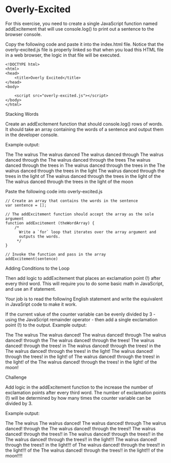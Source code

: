 # Overly-Excited

For this exercise, you need to create a single JavaScript function named addExcitement that will use console.log() to print out a sentence to the browser console.

Copy the following code and paste it into the index.html file. Notice that the overly-excited.js file is properly linked so that when you load this HTML file in a web browser, the logic in that file will be executed.

	<!DOCTYPE html>
	<html>
	<head>
	    <title>Overly Excited</title>
	</head>
	<body>

	    <script src="overly-excited.js"></script>
	</body>
	</html>


Stacking Words

Create an addExcitement function that should console.log() rows of words. It should take an array containing the words of a sentence and output them in the developer console.

Example output:

The
The walrus
The walrus danced
The walrus danced through
The walrus danced through the
The walrus danced through the trees
The walrus danced through the trees in
The walrus danced through the trees in the
The walrus danced through the trees in the light
The walrus danced through the trees in the light of
The walrus danced through the trees in the light of the
The walrus danced through the trees in the light of the moon


Paste the following code into overly-excited.js

	// Create an array that contains the words in the sentence
	var sentence = [];

	// The addExcitement function should accept the array as the sole argument
	function addExcitement (theWordArray) {
	    /*
	      Write a `for` loop that iterates over the array argument and
	      outputs the words.
	     */
	}

	// Invoke the function and pass in the array
	addExcitement(sentence)


Adding Conditions to the Loop

Then add logic to addExcitement that places an exclamation point (!) after every third word. This will require you to do some basic math in JavaScript, and use an if statement.

Your job is to read the following English statement and write the equivalent in JavaSript code to make it work.

If the current value of the counter variable can be evenly divided by 3 - using the JavaScript remainder operator - then add a single exclamation point (!) to the output.
Example output:

The
The walrus
The walrus danced!
The walrus danced! through
The walrus danced! through the
The walrus danced! through the trees!
The walrus danced! through the trees! in
The walrus danced! through the trees! in the
The walrus danced! through the trees! in the light!
The walrus danced! through the trees! in the light! of
The walrus danced! through the trees! in the light! of the
The walrus danced! through the trees! in the light! of the moon!


Challenge

Add logic in the addExcitement function to the increase the number of exclamation points after every third word. The number of exclamation points (!) will be determined by how many times the counter variable can be divided by 3.

Example output:

The
The walrus
The walrus danced!
The walrus danced! through
The walrus danced! through the
The walrus danced! through the trees!!
The walrus danced! through the trees!! in
The walrus danced! through the trees!! in the
The walrus danced! through the trees!! in the light!!!
The walrus danced! through the trees!! in the light!!! of
The walrus danced! through the trees!! in the light!!! of the
The walrus danced! through the trees!! in the light!!! of the moon!!!!